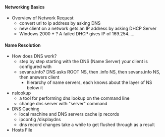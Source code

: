 #### Networking Basics
* Overview of Network Request
  * convert url to ip address by asking DNS
  * new client on a network gets an IP address by asking DHCP Server
  * Windows 2000 + ? A failed DHCP gives IP of 169.254.....
#### Name Resolution
* How does DNS work?
  * step by step starting with the DNS (Name Server) your client is configured with
  * sevans.info? DNS asks ROOT NS, then .info NS, then sevans.info NS, then answers client
    * hierarchy of name servers, each knows about the layer of NS below it 
* nslookup
  * a tool for performing dns lookup on the command line 
  * change dns server with "server" command
* DNS Caching 
  * local machine and DNS servers cache ip records
  * ipconfig /displaydns
  * dns record changes take a while to get flushed through as a result
* Hosts File
